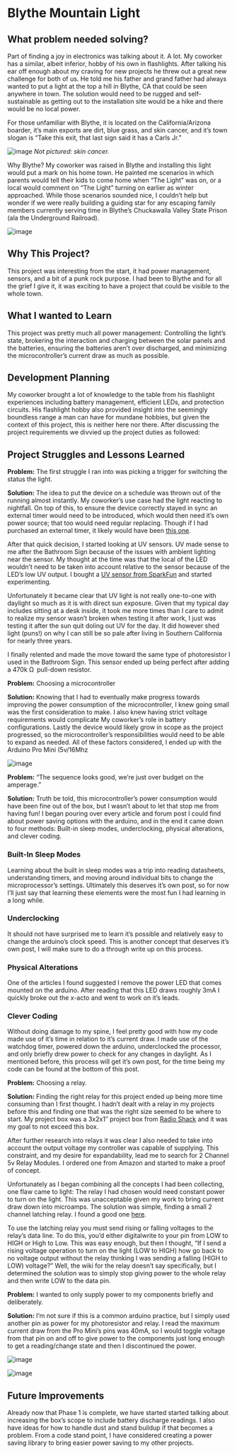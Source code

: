 Blythe Mountain Light
===========

## What problem needed solving?

Part of finding a joy in electronics was talking about it. A lot. My coworker has a similar, albeit inferior, hobby of his own in flashlights. After talking his ear off enough about my craving for new projects he threw out a great new challenge for both of us. He told me his father and grand father had always wanted to put a light at the top a hill in Blythe, CA that could be seen anywhere in town. The solution would need to be rugged and self-sustainable as getting out to the installation site would be a hike and there would be no local power.

For those unfamiliar with Blythe, it is located on the California/Arizona boarder, it’s main exports are dirt, blue grass, and skin cancer, and it’s town slogan is “Take this exit, that last sign said it has a Carls Jr.”

![image](https://github.com/user-attachments/assets/e3512aa1-0e21-4e60-959f-5dbd3d90cfb6)
<em>Not pictured: skin cancer.</em>

Why Blythe? My coworker was raised in Blythe and installing this light would put a mark on his home town. He painted me scenarios in which parents would tell their kids to come home when “The Light” was on, or a local would comment on “The Light” turning on earlier as winter approached. While those scenarios sounded nice, I couldn’t help but wonder if we were really building a guiding star for any escaping family members currently serving time in Blythe’s Chuckawalla Valley State Prison (ala the Underground Railroad).


![image](https://github.com/user-attachments/assets/0465766e-3220-4e8d-a2f6-ba29ad9ddefd)

## Why This Project?
This project was interesting from the start, it had power management, sensors, and a bit of a punk rock purpose. I had been to Blythe and for all the grief I give it, it was exciting to have a project that could be visible to the whole town.

## What I wanted to Learn
This project was pretty much all power management: Controlling the light’s state, brokering the interaction and charging between the solar panels and the batteries, ensuring the batteries aren’t over discharged, and minimizing the microcontroller’s current draw as much as possible.

## Development Planning
My coworker brought a lot of knowledge to the table from his flashlight experiences including battery management, efficient LEDs, and protection circuits. His flashlight hobby also provided insight into the seemingly boundless range a man can have for mundane hobbies, but given the context of this project, this is neither here nor there.  After discussing the project requirements we divvied up the project duties as followed:

## Project Struggles and Lessons Learned
**Problem:** The first struggle I ran into was picking a trigger for switching the status the light.

**Solution:** The idea to put the device on a schedule was thrown out of the running almost instantly. My coworker’s use case had the light reacting to nightfall. On top of this, to ensure the device correctly stayed in sync an external timer would need to be introduced, which would then need it’s own power source; that too would need regular replacing. Though if I had purchased an external timer, it likely would have been [this one](https://www.sparkfun.com/products/10160).

After that quick decision, I started looking at UV sensors. UV made sense to me after the Bathroom Sign because of the issues with ambient lighting near the sensor. My thought at the time was that the local of the LED wouldn’t need to be taken into account relative to the sensor because of the LED’s low UV output. I bought a [UV sensor from SparkFun](https://www.sparkfun.com/products/12705) and started experimenting.

Unfortunately it became clear that UV light is not really one-to-one with daylight so much as it is with direct sun exposure. Given that my typical day includes sitting at a desk inside, it took me more times than I care to admit to realize my sensor wasn’t broken when testing it after work, I just was testing it after the sun quit doling out UV for the day.  It did however shed light (puns!) on why I can still be so pale after living in Southern California for nearly three years.

I finally relented and made the move toward the same type of photoresistor I used in the Bathroom Sign. This sensor ended up being perfect after adding a 470k Ω pull-down resistor.

**Problem:** Choosing a microcontroller

**Solution:** Knowing that I had to eventually make progress towards improving the power consumption of the microcontroller, I knew going small was the first consideration to make. I also knew having strict voltage requirements would complicate My coworker’s role in battery configurations. Lastly the device would likely grow in scope as the project progressed, so the microcontroller’s responsibilities would need to be able to expand as needed. All of these factors considered, I ended up with the Arduino Pro Mini (5v/16Mhz

![image](https://github.com/user-attachments/assets/28c24c40-a09a-4f79-aca7-951ff683f34e)

**Problem:** “The sequence looks good, we’re just over budget on the amperage.”

**Solution:** Truth be told, this microcontroller’s power consumption would have been fine out of the box, but I wasn’t about to let that stop me from having fun! I began pouring over every article and forum post I could find about power saving options with the arduino, and in the end it came down to four methods: Built-in sleep modes, underclocking, physical alterations, and clever coding.

### Built-In Sleep Modes
Learning about the built in sleep modes was a trip into reading datasheets, understanding timers, and moving around individual bits to change the microprocessor’s settings. Ultimately this deserves it’s own post, so for now I’ll just say that learning these elements were the most fun I had learning in a long while.

### Underclocking
It should not have surprised me to learn it’s possible and relatively easy to change the arduino’s clock speed. This is another concept that deserves it’s own post, I will make sure to do a through write up on this process.

### Physical Alterations
One of the articles I found suggested I remove the power LED that comes mounted on the arduino. After reading that this LED draws roughly 3mA I quickly broke out the x-acto and went to work on it’s leads.

### Clever Coding
Without doing damage to my spine, I feel pretty good with how my code made use of it’s time in relation to it’s current draw. I made use of the watchdog timer, powered down the arduino, underclocked the processor, and only briefly drew power to check for any changes in daylight. As I mentioned before, this process will get it’s own post, for the time being my code can be found at the bottom of this post.

**Problem:** Choosing a relay.

**Solution:** Finding the right relay for this project ended up being more time consuming than I first thought. I hadn’t dealt with a relay in my projects before this and finding one that was the right size seemed to be where to start. My project box was a 3x2x1″ project box from [Radio Shack](https://www.radioshack.com/products/radioshack-project-enclosure-3x2x1?variant=5717249605) and it was my goal to not exceed this box.

After further research into relays it was clear I also needed to take into account the output voltage my controller was capable of supplying. This constraint, and my desire for expandability, lead me to search for 2 Channel 5v Relay Modules. I ordered one from Amazon and started to make a proof of concept.

Unfortunately as I began combining all the concepts I had been collecting, one flaw came to light: The relay I had chosen would need constant power to turn on the light. This was unacceptable given my work to bring current draw down into microamps. The solution was simple, finding a small 2 channel latching relay. I found a good one [here](http://www.seeedstudio.com/wiki/Grove_-_2-Coil_Latching_Relay).

To use the latching relay you must send rising or falling voltages to the relay’s data line. To do this, you’d either digitalwrite to your pin from LOW to HIGH or High to Low. This was easy enough, but then I thought, “If I send a rising voltage operation to turn on the light (LOW to HIGH) how go back to no voltage output without the relay thinking I was sending a falling (HIGH to LOW) voltage?” Well, the wiki for the relay doesn’t say specifically, but I determined the solution was to simply stop giving power to the whole relay and then write LOW to the data pin.

**Problem:** I wanted to only supply power to my components briefly and deliberately.

**Solution:** I’m not sure if this is a common arduino practice, but I simply used another pin as power for my photoresistor and relay. I read the maximum current draw from the Pro Mini’s pins was 40mA, so I would toggle voltage from that pin on and off to give power to the components just long enough to get a reading/change state and then I discontinued the power.

![image](https://github.com/user-attachments/assets/e298e7c5-f5ec-440e-ad66-2d11e46de577)

![image](https://github.com/user-attachments/assets/ad26d939-b71a-4d43-b46e-54201cb07c11)

## Future Improvements
Already now that Phase 1 is complete, we have started started talking about increasing the box’s scope to include battery discharge readings. I also have ideas for how to handle dust and stand buildup if that becomes a problem. From a code stand point, I have considered creating a power saving library to bring easier power saving to my other projects.
